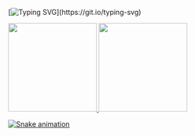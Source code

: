 [![Typing SVG](https://readme-typing-svg.herokuapp.com?font=&pause=1000&color=5C3F20&background=B8B8B800&width=435&lines=Hi%2C+It's+Thay!!+Welcome+to+my+profile.;Oi%2C+%C3%A9+a+Thay!!+Bem-vindo+ao+meu+perfil.)](https://git.io/typing-svg)

<div>
<a href="https://github.com/thaynaxt">
<img height="180em" src="https://github-readme-stats.vercel.app/api/top-langs/?username=thaynaxt&layout=compact&langs_count=7&theme=darcula"/>
<img height="180em" src="https://github-readme-stats.vercel.app/api?username=thaynaxt&show_icons=true&theme=darcula&include_all_commits=true&count_private=true"/>
</div>
 
 
          
  
  ![Snake animation](https://github.com/seu-usuário-aqui/seu-usuário-aqui/blob/output/github-contribution-grid-snake.svg)
